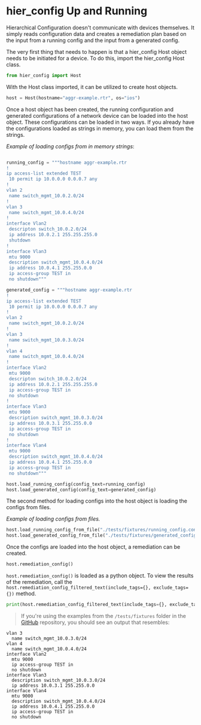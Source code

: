 # hier_config Up and Running

Hierarchical Configuration doesn't communicate with devices themselves. It simply reads configuration data and creates a remediation plan based on the input from a running config and the input from a generated config.

The very first thing that needs to happen is that a hier_config Host object needs to be initiated for a device. To do this, import the hier_config Host class.

```python
from hier_config import Host
```

With the Host class imported, it can be utilized to create host objects.

```python
host = Host(hostname="aggr-example.rtr", os="ios")
```

Once a host object has been created, the running configuration and generated configurations of a network device can be loaded into the host object. These configurations can be loaded in two ways. If you already have the configurations loaded as strings in memory, you can load them from the strings.

*Example of loading configs from in memory strings*:
```python

running_config = """hostname aggr-example.rtr
!
ip access-list extended TEST
 10 permit ip 10.0.0.0 0.0.0.7 any
!
vlan 2
 name switch_mgmt_10.0.2.0/24 
!
vlan 3
 name switch_mgmt_10.0.4.0/24
!
interface Vlan2
 descripton switch_10.0.2.0/24 
 ip address 10.0.2.1 255.255.255.0
 shutdown
!
interface Vlan3
 mtu 9000
 description switch_mgmt_10.0.4.0/24
 ip address 10.0.4.1 255.255.0.0
 ip access-group TEST in
 no shutdown"""

generated_config = """hostname aggr-example.rtr
!
ip access-list extended TEST
 10 permit ip 10.0.0.0 0.0.0.7 any
!
vlan 2
 name switch_mgmt_10.0.2.0/24 
!
vlan 3
 name switch_mgmt_10.0.3.0/24
!
vlan 4
 name switch_mgmt_10.0.4.0/24
!
interface Vlan2
 mtu 9000
 descripton switch_10.0.2.0/24 
 ip address 10.0.2.1 255.255.255.0
 ip access-group TEST in
 no shutdown
!
interface Vlan3
 mtu 9000
 description switch_mgmt_10.0.3.0/24
 ip address 10.0.3.1 255.255.0.0
 ip access-group TEST in
 no shutdown
!
interface Vlan4
 mtu 9000
 description switch_mgmt_10.0.4.0/24
 ip address 10.0.4.1 255.255.0.0
 ip access-group TEST in
 no shutdown"""

host.load_running_config(config_text=running_config)
host.load_generated_config(config_text=generated_config)
```

The second method for loading configs into the host object is loading the configs from files.

*Example of loading configs from files.*
```python
host.load_running_config_from_file("./tests/fixtures/running_config.conf")
host.load_generated_config_from_file("./tests/fixtures/generated_config.conf")
```

Once the configs are loaded into the host object, a remediation can be created.

```python
host.remediation_config()
```

`host.remediation_config()` is loaded as a python object. To view the results of the remediation, call the `host.remediation_config_filtered_text(include_tags={}, exclude_tags={})` method.

```python
print(host.remediation_config_filtered_text(include_tags={}, exclude_tags={}))
```

> If you're using the examples from the `/tests/fixtures` folder in the [GitHub](https://github.com/netdevops/hier_config/) repository, you should see an output that resembles:

```text
vlan 3
  name switch_mgmt_10.0.3.0/24
vlan 4
  name switch_mgmt_10.0.4.0/24
interface Vlan2
  mtu 9000
  ip access-group TEST in
  no shutdown
interface Vlan3
  description switch_mgmt_10.0.3.0/24
  ip address 10.0.3.1 255.255.0.0
interface Vlan4
  mtu 9000
  description switch_mgmt_10.0.4.0/24
  ip address 10.0.4.1 255.255.0.0
  ip access-group TEST in
  no shutdown
```
